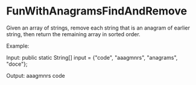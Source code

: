 # FunWithAnagramsFindAndRemove

Given an array of strings, remove each string that is an anagram of earlier string, then return the remaining array in sorted order.

Example:

Input:    public static String[] input = {"code", "aaagmnrs", "anagrams", "doce"};

Output:   aaagmnrs code
